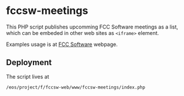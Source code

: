 # fccsw-meetings

This PHP script publishes upcomming FCC Software meetings as a list, which can
be embeded in other web sites as `<iframe>` element.

Examples usage is at [FCC Software](https://fccsw.web.cern.ch) webpage.

## Deployment

The script lives at
```
/eos/project/f/fccsw-web/www/fccsw-meetings/index.php
```
